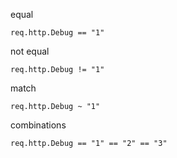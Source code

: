 equal

```vcl
req.http.Debug == "1"
```

not equal

```vcl
req.http.Debug != "1"
```

match

```vcl
req.http.Debug ~ "1"
```

<!-- TODO: other operations -->

<!-- TODO: combinations -->

combinations

```vcl
req.http.Debug == "1" == "2" == "3"
```
